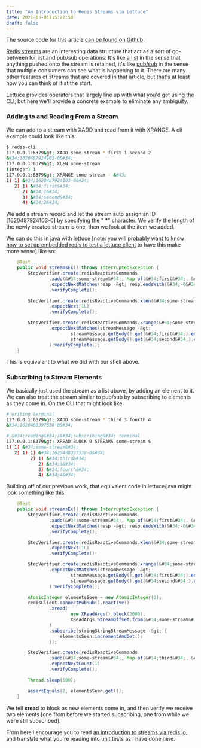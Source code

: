 ```yaml
---
title: "An Introduction to Redis Streams via Lettuce"
date: 2021-05-01T15:22:58
draft: false
---
```


The source code for this article [can be found on Github](https://github.com/nfisher23/reactive-programming-webflux).

[Redis streams](https://redis.io/topics/streams-intro) are an interesting data structure that act as a sort of go-between for list and pub/sub operations: It&#39;s like [a list](https://nickolasfisher.com/blog/Working-with-Lists-in-Redis-using-Lettuce-and-Webflux) in the sense that anything pushed onto the stream is retained, it&#39;s like [pub/sub](https://nickolasfisher.com/blog/How-to-Publish-and-Subscribe-to-Redis-Using-Lettuce) in the sense that multiple consumers can see what is happening to it. There are many other features of streams that are covered in that article, but that&#39;s at least how you can think of it at the start.

Lettuce provides operators that largely line up with what you&#39;d get using the CLI, but here we&#39;ll provide a concrete example to eliminate any ambiguity.

### Adding to and Reading From a Stream

We can add to a stream with XADD and read from it with XRANGE. A cli example could look like this:

```bash
$ redis-cli
127.0.0.1:6379&gt; XADD some-stream * first 1 second 2
&#34;1620487924103-0&#34;
127.0.0.1:6379&gt; XLEN some-stream
(integer) 1
127.0.0.1:6379&gt; XRANGE some-stream - &#43;
1) 1) &#34;1620487924103-0&#34;
   2) 1) &#34;first&#34;
      2) &#34;1&#34;
      3) &#34;second&#34;
      4) &#34;2&#34;

```

We add a stream record and let the stream auto assign an ID \[1620487924103-0\] by specifying the &#34; **\***&#34; character. We verify the length of the newly created stream is one, then we look at the item we added.

We can do this in java with lettuce \[note: you will probably want to know [how to set up embedded redis to test a lettuce client](https://nickolasfisher.com/blog/How-to-use-Embedded-Redis-to-Test-a-Lettuce-Client-in-Spring-Boot-Webflux) to have this make more sense\] like so:

```java
    @Test
    public void streamsEx() throws InterruptedException {
        StepVerifier.create(redisReactiveCommands
                .xadd(&#34;some-stream&#34;, Map.of(&#34;first&#34;, &#34;1&#34;, &#34;second&#34;, &#34;2&#34;)))
                .expectNextMatches(resp -&gt; resp.endsWith(&#34;-0&#34;))
                .verifyComplete();

        StepVerifier.create(redisReactiveCommands.xlen(&#34;some-stream&#34;))
                .expectNext(1L)
                .verifyComplete();

        StepVerifier.create(redisReactiveCommands.xrange(&#34;some-stream&#34;, Range.create(&#34;-&#34;, &#34;&#43;&#34;)))
                .expectNextMatches(streamMessage -&gt;
                        streamMessage.getBody().get(&#34;first&#34;).equals(&#34;1&#34;) &amp;&amp;
                        streamMessage.getBody().get(&#34;second&#34;).equals(&#34;2&#34;)
                ).verifyComplete();
    }

```

This is equivalent to what we did with our shell above.

### Subscribing to Stream Elements

We basically just used the stream as a list above, by adding an element to it. We can also treat the stream similar to pub/sub by subscribing to elements as they come in. On the CLI that might look like:

```bash
# writing terminal
127.0.0.1:6379&gt; XADD some-stream * third 3 fourth 4
&#34;1620488397538-0&#34;

# &#34;reading&#34;/&#34;subscribing&#34; terminal
127.0.0.1:6379&gt; XREAD BLOCK 0 STREAMS some-stream $
1) 1) &#34;some-stream&#34;
   2) 1) 1) &#34;1620488397538-0&#34;
         2) 1) &#34;third&#34;
            2) &#34;3&#34;
            3) &#34;fourth&#34;
            4) &#34;4&#34;

```

Building off of our previous work, that equivalent code in lettuce/java might look something like this:

```java
    @Test
    public void streamsEx() throws InterruptedException {
        StepVerifier.create(redisReactiveCommands
                .xadd(&#34;some-stream&#34;, Map.of(&#34;first&#34;, &#34;1&#34;, &#34;second&#34;, &#34;2&#34;)))
                .expectNextMatches(resp -&gt; resp.endsWith(&#34;-0&#34;))
                .verifyComplete();

        StepVerifier.create(redisReactiveCommands.xlen(&#34;some-stream&#34;))
                .expectNext(1L)
                .verifyComplete();

        StepVerifier.create(redisReactiveCommands.xrange(&#34;some-stream&#34;, Range.create(&#34;-&#34;, &#34;&#43;&#34;)))
                .expectNextMatches(streamMessage -&gt;
                        streamMessage.getBody().get(&#34;first&#34;).equals(&#34;1&#34;) &amp;&amp;
                        streamMessage.getBody().get(&#34;second&#34;).equals(&#34;2&#34;)
                ).verifyComplete();

        AtomicInteger elementsSeen = new AtomicInteger(0);
        redisClient.connectPubSub().reactive()
                .xread(
                        new XReadArgs().block(2000),
                        XReadArgs.StreamOffset.from(&#34;some-stream&#34;, &#34;0&#34;)
                )
                .subscribe(stringStringStreamMessage -&gt; {
                    elementsSeen.incrementAndGet();
                });

        StepVerifier.create(redisReactiveCommands
                .xadd(&#34;some-stream&#34;, Map.of(&#34;third&#34;, &#34;3&#34;, &#34;fourth&#34;, &#34;4&#34;)))
                .expectNextCount(1)
                .verifyComplete();

        Thread.sleep(500);

        assertEquals(2, elementsSeen.get());
    }

```

We tell **xread** to block as new elements come in, and then verify we receive two elements \[one from before we started subscribing, one from while we were still subscribed\].

From here I encourage you to read [an introduction to streams via redis.io](https://redis.io/topics/streams-intro), and translate what you&#39;re reading into unit tests as I have done here.
